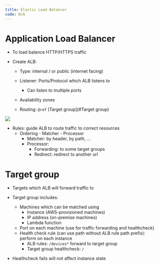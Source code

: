 ```yaml
---
title: Elastic Load Balancer
code: N/A
---
```


# Application Load Balancer

* To load balance HTTP/HTTPS traffic

* Create ALB:

  * Type: internal / or public (internet facing)

  * Listener: Ports/Protocol which ALB listens to
    * Can listen to multiple ports
  * Availability zones
  * Routing: `@ref` [Target group](#Target group)

![](https://images.viblo.asia/6b35f0c0-3ce6-46c1-9d9d-b3fd4ffe8fd8.jpg)

* Rules: guide ALB to route traffic to correct resources
  * Ordering - Matcher - Processor
    * Matcher: by header, by path, ...
    * Processor:
      * Forwarding: to some target groups
      * Redirect: redirect to another url

# Target group

* Targets which ALB will forward traffic to

* Target group includes:
  * Machines which can be matched using
    * Instance (AWS-provisioned machines)
    * IP address (on-premise machines)
    * Lambda function
  * Port on each machine (use for traffic forwarding and healthcheck)
  * Health check rule (can use path without ALB rule path prefix): perform on each instance
    * ALB rules: `/devices*` forward to target group
    * Target group healthcheck: `/`
* Healthcheck fails will not affect instance state

